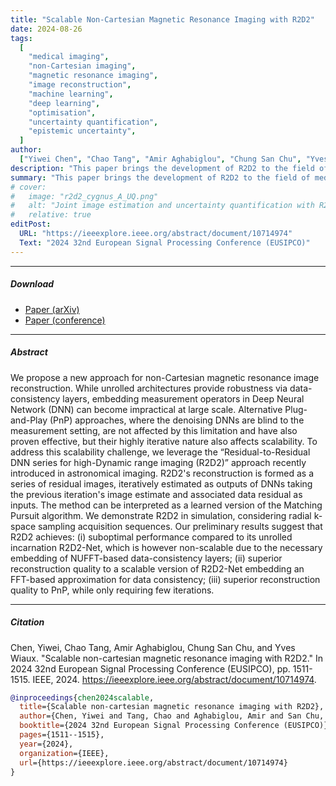 ```yaml
---
title: "Scalable Non-Cartesian Magnetic Resonance Imaging with R2D2"
date: 2024-08-26
tags:
  [
    "medical imaging",
    "non-Cartesian imaging",
    "magnetic resonance imaging",
    "image reconstruction",
    "machine learning",
    "deep learning",
    "optimisation",
    "uncertainty quantification",
    "epistemic uncertainty",
  ]
author:
  ["Yiwei Chen", "Chao Tang", "Amir Aghabiglou", "Chung San Chu", "Yves Wiaux"]
description: "This paper brings the development of R2D2 to the field of medical imaging, specifically for magnetic resonance imaging with non-Cartesian sampling. Published in the 32nd European Signal Processing Conference (EUSIPCO), 2024."
summary: "This paper brings the development of R2D2 to the field of medical imaging, specifically for magnetic resonance imaging with non-Cartesian sampling."
# cover:
#   image: "r2d2_cygnus_A_UQ.png"
#   alt: "Joint image estimation and uncertainty quantification with R2D2 on Cygnus A VLA data"
#   relative: true
editPost:
  URL: "https://ieeexplore.ieee.org/abstract/document/10714974"
  Text: "2024 32nd European Signal Processing Conference (EUSIPCO)"
---
```


---

##### Download

- [Paper (arXiv)](https://arxiv.org/abs/2403.17905)
- [Paper (conference)](https://ieeexplore.ieee.org/abstract/document/10714974/)
<!-- - [Code and data](https://github.com/basp-group/R2D2-RI/tree/main) -->

---

##### Abstract

We propose a new approach for non-Cartesian magnetic resonance image reconstruction. While unrolled architectures provide robustness via data-consistency layers, embedding measurement operators in Deep Neural Network (DNN) can become impractical at large scale. Alternative Plug-and-Play (PnP) approaches, where the denoising DNNs are blind to the measurement setting, are not affected by this limitation and have also proven effective, but their highly iterative nature also affects scalability. To address this scalability challenge, we leverage the “Residual-to-Residual DNN series for high-Dynamic range imaging (R2D2)” approach recently introduced in astronomical imaging. R2D2's reconstruction is formed as a series of residual images, iteratively estimated as outputs of DNNs taking the previous iteration's image estimate and associated data residual as inputs. The method can be interpreted as a learned version of the Matching Pursuit algorithm. We demonstrate R2D2 in simulation, considering radial k-space sampling acquisition sequences. Our preliminary results suggest that R2D2 achieves: (i) suboptimal performance compared to its unrolled incarnation R2D2-Net, which is however non-scalable due to the necessary embedding of NUFFT-based data-consistency layers; (ii) superior reconstruction quality to a scalable version of R2D2-Net embedding an FFT-based approximation for data consistency; (iii) superior reconstruction quality to PnP, while only requiring few iterations.

---

##### Citation

Chen, Yiwei, Chao Tang, Amir Aghabiglou, Chung San Chu, and Yves Wiaux. "Scalable non-cartesian magnetic resonance imaging with R2D2." In 2024 32nd European Signal Processing Conference (EUSIPCO), pp. 1511-1515. IEEE, 2024. https://ieeexplore.ieee.org/abstract/document/10714974.

```BibTeX
@inproceedings{chen2024scalable,
  title={Scalable non-cartesian magnetic resonance imaging with R2D2},
  author={Chen, Yiwei and Tang, Chao and Aghabiglou, Amir and San Chu, Chung and Wiaux, Yves},
  booktitle={2024 32nd European Signal Processing Conference (EUSIPCO)},
  pages={1511--1515},
  year={2024},
  organization={IEEE},
  url={https://ieeexplore.ieee.org/abstract/document/10714974}
}
```

<!-- ---

##### Related material

+ [Nontechnical summary](https://www.alexandermccallsmith.com/book/your-inner-hedgehog) -->
